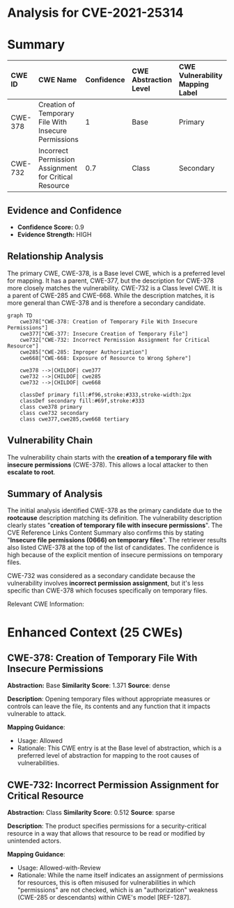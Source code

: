 # Analysis for CVE-2021-25314

# Summary
| CWE ID  | CWE Name                                          | Confidence | CWE Abstraction Level | CWE Vulnerability Mapping Label | CWE-Vulnerability Mapping Notes |
| :------- | :------------------------------------------------ | :--------- | :-------------------- | :------------------------------ | :------------------------------ |
| CWE-378 | Creation of Temporary File With Insecure Permissions | 1          | Base                  | Primary                         | Allowed                       |
| CWE-732 | Incorrect Permission Assignment for Critical Resource | 0.7        | Class                 | Secondary                       | Allowed-with-Review           |

## Evidence and Confidence

*   **Confidence Score:** 0.9
*   **Evidence Strength:** HIGH

## Relationship Analysis
The primary CWE, CWE-378, is a Base level CWE, which is a preferred level for mapping. It has a parent, CWE-377, but the description for CWE-378 more closely matches the vulnerability.
CWE-732 is a Class level CWE. It is a parent of CWE-285 and CWE-668. While the description matches, it is more general than CWE-378 and is therefore a secondary candidate.

```mermaid
graph TD
    cwe378["CWE-378: Creation of Temporary File With Insecure Permissions"]
    cwe377["CWE-377: Insecure Creation of Temporary File"]
    cwe732["CWE-732: Incorrect Permission Assignment for Critical Resource"]
    cwe285["CWE-285: Improper Authorization"]
    cwe668["CWE-668: Exposure of Resource to Wrong Sphere"]

    cwe378 -->|CHILDOF| cwe377
    cwe732 -->|CHILDOF| cwe285
    cwe732 -->|CHILDOF| cwe668
    
    classDef primary fill:#f96,stroke:#333,stroke-width:2px
    classDef secondary fill:#69f,stroke:#333
    class cwe378 primary
    class cwe732 secondary
    class cwe377,cwe285,cwe668 tertiary
```

## Vulnerability Chain
The vulnerability chain starts with the **creation of a temporary file with insecure permissions** (CWE-378). This allows a local attacker to then **escalate to root**.

## Summary of Analysis
The initial analysis identified CWE-378 as the primary candidate due to the **rootcause** description matching its definition. The vulnerability description clearly states "**creation of temporary file with insecure permissions**". The CVE Reference Links Content Summary also confirms this by stating "**Insecure file permissions (0666) on temporary files**". The retriever results also listed CWE-378 at the top of the list of candidates. The confidence is high because of the explicit mention of insecure permissions on temporary files.

CWE-732 was considered as a secondary candidate because the vulnerability involves **incorrect permission assignment**, but it's less specific than CWE-378 which focuses specifically on temporary files.

Relevant CWE Information:

# Enhanced Context (25 CWEs)

## CWE-378: Creation of Temporary File With Insecure Permissions
**Abstraction:** Base
**Similarity Score**: 1.371
**Source**: dense

**Description**:
Opening temporary files without appropriate measures or controls can leave the file, its contents and any function that it impacts vulnerable to attack.

**Mapping Guidance**:
- Usage: Allowed
- Rationale: This CWE entry is at the Base level of abstraction, which is a preferred level of abstraction for mapping to the root causes of vulnerabilities.

## CWE-732: Incorrect Permission Assignment for Critical Resource
**Abstraction:** Class
**Similarity Score**: 0.512
**Source**: sparse

**Description**:
The product specifies permissions for a security-critical resource in a way that allows that resource to be read or modified by unintended actors.

**Mapping Guidance**:
- Usage: Allowed-with-Review
- Rationale: While the name itself indicates an assignment of permissions for resources, this is often misused for vulnerabilities in which "permissions" are not checked, which is an "authorization" weakness (CWE-285 or descendants) within CWE's model [REF-1287].